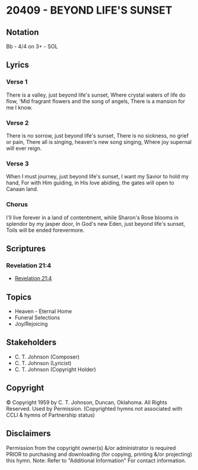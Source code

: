 # 20409 - BEYOND LIFE'S SUNSET

## Notation

Bb - 4/4 on 3+ - SOL

## Lyrics

### Verse 1

There is a valley, just beyond life's sunset, Where crystal waters of life do flow, 'Mid fragrant flowers and the song of angels, There is a mansion for me I know.

### Verse 2

There is no sorrow, just beyond life's sunset, There is no sickness, no grief or pain, There all is singing, heaven's new song singing, Where joy supernal will ever reign.

### Verse 3

When I must journey, just beyond life's sunset, I want my Savior to hold my hand, For with Him guiding, in His love abiding, the gates will open to Canaan land.

### Chorus

I'll live forever in a land of contentment, while Sharon's Rose blooms in splendor by my jasper door, In God's new Eden, just beyond life's sunset, Toils will be ended forevermore.


## Scriptures

### Revelation 21:4

- [Revelation 21:4](https://www.biblegateway.com/passage/?search=Revelation%2021%3A4)


## Topics

- Heaven - Eternal Home
- Funeral Selections
- Joy/Rejoicing

## Stakeholders

- C. T. Johnson (Composer)
- C. T. Johnson (Lyricist)
- C. T. Johnson (Copyright Holder)

## Copyright

© Copyright 1959 by C. T. Johnson, Duncan, Oklahoma. All Rights Reserved. Used by Permission.
(Copyrighted hymns not associated with CCLI & hymns of Partnership status)

## Disclaimers

Permission from the copyright owner(s) &/or administrator is required PRIOR to purchasing and downloading (for copying, printing &/or projecting) this hymn.
Note: Refer to "Additional Information" For contact information.

